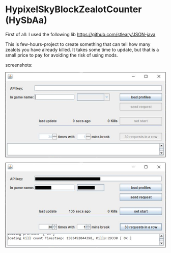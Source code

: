 # HypixelSkyBlockZealotCounter (HySbAa)

First of all: I used the following lib https://github.com/stleary/JSON-java

This is few-hours-project to create something that can tell how many zealots you have already killed.
It takes some time to update, but that is a small price to pay for avoiding the risk of using mods.

screenshots:

![screenshot1](screenshots/screenshot1.JPG)

![screenshot2](screenshots/screenshot2.JPG)

